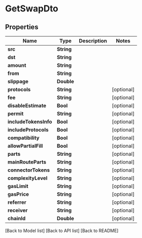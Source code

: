 # GetSwapDto

## Properties

| Name                  | Type       | Description | Notes       |
| --------------------- | ---------- | ----------- | ----------- |
| **src**               | **String** |             |             |
| **dst**               | **String** |             |             |
| **amount**            | **String** |             |             |
| **from**              | **String** |             |             |
| **slippage**          | **Double** |             |             |
| **protocols**         | **String** |             | \[optional] |
| **fee**               | **String** |             | \[optional] |
| **disableEstimate**   | **Bool**   |             | \[optional] |
| **permit**            | **String** |             | \[optional] |
| **includeTokensInfo** | **Bool**   |             | \[optional] |
| **includeProtocols**  | **Bool**   |             | \[optional] |
| **compatibility**     | **Bool**   |             | \[optional] |
| **allowPartialFill**  | **Bool**   |             | \[optional] |
| **parts**             | **String** |             | \[optional] |
| **mainRouteParts**    | **String** |             | \[optional] |
| **connectorTokens**   | **String** |             | \[optional] |
| **complexityLevel**   | **String** |             | \[optional] |
| **gasLimit**          | **String** |             | \[optional] |
| **gasPrice**          | **String** |             | \[optional] |
| **referrer**          | **String** |             | \[optional] |
| **receiver**          | **String** |             | \[optional] |
| **chainId**           | **Double** |             | \[optional] |

\[Back to Model list] \[Back to API list] \[Back to README]
